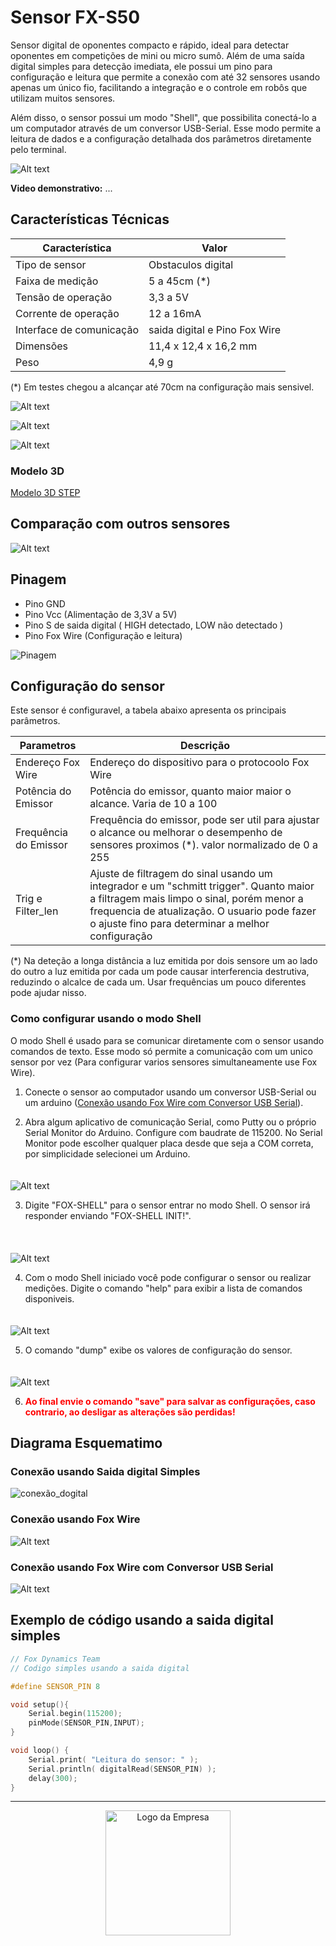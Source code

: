 # Sensor FX-S50

Sensor digital de oponentes compacto e rápido, ideal para detectar oponentes em competições de mini ou micro sumô. Além de uma saída digital simples para detecção imediata, ele possui um pino para configuração e leitura que permite a conexão com até 32 sensores usando apenas um único fio, facilitando a integração e o controle em robôs que utilizam muitos sensores.

Além disso, o sensor possui um modo "Shell", que possibilita conectá-lo a um computador através de um conversor USB-Serial. Esse modo permite a leitura de dados e a configuração detalhada dos parâmetros diretamente pelo terminal.

![Alt text](imagens\frente.png)

**Video demonstrativo:** ...  

## Características Técnicas

| Característica         | Valor                 |
|------------------------|-----------------------|
| Tipo de sensor         | Obstaculos digital     |
| Faixa de medição       | 5 a 45cm (*)  |
| Tensão de operação     | 3,3 a 5V      |
| Corrente de operação   | 12 a 16mA     |
| Interface de comunicação | saida digital e Pino Fox Wire |
| Dimensões                | 11,4 x 12,4 x 16,2 mm    |
| Peso        | 4,9 g  |

(*) Em testes chegou a alcançar até 70cm na configuração mais sensivel.  

![Alt text](imagens\vistas_resumo_borda.png)

![Alt text](imagens\vistas_resumo_cor.png)

![Alt text](imagens\foto_vistas.png)

### Modelo 3D

[Modelo 3D STEP](./SensorMini_3dmodel.step)

## Comparação com outros sensores

![Alt text](imagens\comparando.png)

## Pinagem

- Pino GND
- Pino Vcc (Alimentação de 3,3V a 5V)
- Pino S de saida digital ( HIGH detectado, LOW não detectado )
- Pino Fox Wire (Configuração e leitura)

![Pinagem](imagens\diagrama_funcional.png)

## Configuração do sensor

Este sensor é configuravel, a tabela abaixo apresenta os principais parâmetros.

| Parametros          | Descrição                 |
|---------------------|-----------------------|
| Endereço Fox Wire   | Endereço do dispositivo para o protocoolo Fox Wire     |
| Potência do Emissor | Potência do emissor, quanto maior maior o alcance. Varia de 10 a 100 |
| Frequência do Emissor | Frequência do emissor, pode ser util para ajustar o alcance ou melhorar o desempenho de sensores proximos (*). valor normalizado de 0 a 255  |
| Trig e Filter_len | Ajuste de filtragem do sinal usando um integrador e um "schmitt trigger". Quanto maior a filtragem mais limpo o sinal, porém menor a frequencia de atualização. O usuario pode fazer o ajuste fino para determinar a melhor configuração |

(*) Na deteção a longa distância a luz emitida por dois sensore um ao lado do outro a luz emitida por cada um pode causar interferencia destrutiva, reduzindo o alcalce de cada um. Usar frequências um pouco diferentes pode ajudar nisso.

### Como configurar usando o modo Shell

O modo Shell é usado para se comunicar diretamente com o sensor usando comandos de texto. Esse modo só permite a comunicação com um unico sensor por vez (Para configurar varios sensores simultaneamente use Fox Wire).

1. Conecte o sensor ao computador usando um conversor USB-Serial ou um arduino ([Conexão usando Fox Wire com Conversor USB Serial](#FxSerial)).

2. Abra algum aplicativo de comunicação Serial, como Putty ou o próprio Serial Monitor do Arduino. Configure com baudrate de 115200. No Serial Monitor pode escolher qualquer placa desde que seja a COM correta, por simplicidade selecionei um Arduino.
<br> <!-- Adiciona espaço extra -->
<img src="imagens\shell_serial_monitor_1.png" alt="Alt text" style="margin-top: 20px;">
<br>  

3. Digite "FOX-SHELL" para o sensor entrar no modo Shell. O sensor irá responder enviando "FOX-SHELL INIT!".  
<br> <!-- Adiciona espaço extra -->
<img src="imagens\shell_serial_monitor_2.png" alt="Alt text" style="margin-top: 20px;">
<br>  

4. Com o modo Shell iniciado você pode configurar o sensor ou realizar medições. Digite o comando "help" para exibir a lista de comandos disponiveis.
<br> <!-- Adiciona espaço extra -->
<img src="imagens\shell_serial_monitor_3.png" alt="Alt text" style="margin-top: 20px;">
<br>  

5. O comando "dump" exibe os valores de configuração do sensor.
<br> <!-- Adiciona espaço extra -->
<img src="imagens\shell_serial_monitor_4.png" alt="Alt text" style="margin-top: 20px;">
<br>  

6. <span style="color: red;">**Ao final envie o comando "save" para salvar as configurações, caso contrario, ao desligar as alterações são perdidas!**</span>

## Diagrama Esquematimo

### Conexão usando Saida digital Simples

![conexão_dogital](imagens\sch_digital.png)

### Conexão usando Fox Wire

![Alt text](imagens\sch_fox_wire.png)

<h3 id="FxSerial">Conexão usando Fox Wire com Conversor USB Serial</h3>

![Alt text](imagens\fx_serial.png)

## Exemplo de código usando a saida digital simples

```c++
// Fox Dynamics Team
// Codigo simples usando a saida digital

#define SENSOR_PIN 8

void setup(){
    Serial.begin(115200);
    pinMode(SENSOR_PIN,INPUT);
}

void loop() {
    Serial.print( "Leitura do sensor: " );
    Serial.println( digitalRead(SENSOR_PIN) );
    delay(300);
}
```

---

<p align="center">
  <img src="../LogoFox.png" alt="Logo da Empresa" width="200px">
</p>

<!--- [Alt text](LogoFox.png) -->